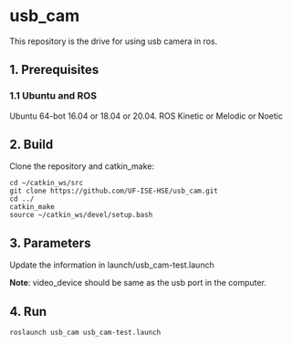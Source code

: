 # usb_cam
This repository is the drive for using usb camera in ros.

## 1. Prerequisites
### 1.1 **Ubuntu** and **ROS**
Ubuntu 64-bot 16.04 or 18.04 or 20.04.
ROS Kinetic or Melodic or Noetic

## 2. Build
Clone the repository and catkin_make:

```
cd ~/catkin_ws/src
git clone https://github.com/UF-ISE-HSE/usb_cam.git
cd ../
catkin_make
source ~/catkin_ws/devel/setup.bash
```

## 3. Parameters
Update the information in launch/usb_cam-test.launch

**Note**: video_device should be same as the usb port in the computer.

## 4. Run

```
roslaunch usb_cam usb_cam-test.launch
```

